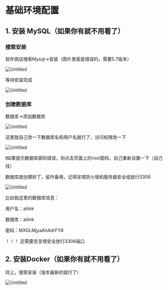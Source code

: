 # 基础环境配置

## 1. 安装 MySQL（如果你有就不用看了）

### 搜索安装

软件商店搜索Mysql→安装（图片里面是错误的，需要5.7版本）

![Untitled](/course/env/base/base1.png)

等待安装完成

![Untitled](/course/env/base/base2.png)

### 创建数据库

数据库→添加数据库

![Untitled](/course/env/base/img.png)

这里就自己改一下数据库名和用户名就行了，访问权限改一下

![Untitled](/course/env/base/img_1.png)

❗️如果提示数据库密码错误，则点击页面上的root密码，自己重新设置一下（自己找）

数据库就创建好了，留作备用，记得宝塔防火墙和服务器安全组放行3306

![Untitled](/course/env/base/img_2.png)

比如我这里的数据库信息：

用户名：ailink

数据库：ailink

密码：MXGLMjyaAhAdrFY8

！！！ 还需要去宝塔安全放行3306端口

## 2. 安装Docker（如果你有就不用看了）

同上，搜索安装（版本最新的就行了）

![Untitled](/course/env/base/img_3.png)